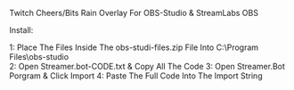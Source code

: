 Twitch Cheers/Bits Rain Overlay For OBS-Studio & StreamLabs OBS

Install:

1: Place The Files Inside The obs-studi-files.zip File Into C:\Program Files\obs-studio\
2: Open Streamer.bot-CODE.txt & Copy All The Code
3: Open Streamer.Bot Porgram & Click Import 
4: Paste The Full Code Into The Import String
